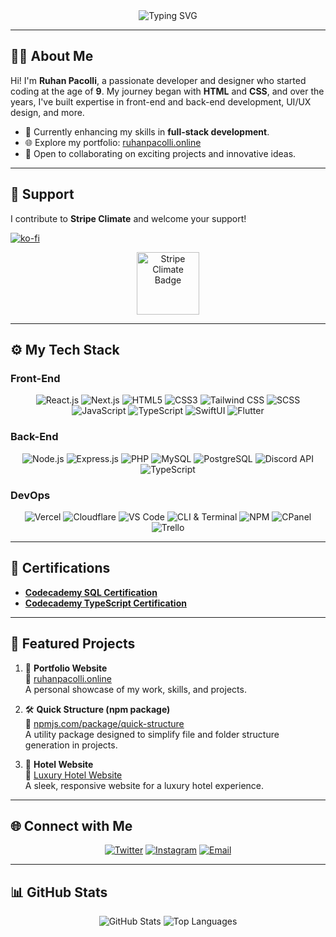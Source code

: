 <!-- HEADER -->
<div align="center">
  <img src="https://readme-typing-svg.herokuapp.com?font=Fira+Code&size=24&pause=1000&color=F75C7E&width=435&lines=Hi+there!+I'm+Ruhan+Pacolli+👋;Welcome+to+my+GitHub!;I+❤️+Coding+and+Designing!" alt="Typing SVG" />
</div>

---

<!-- ABOUT ME -->
## 👨‍💻 About Me
Hi! I'm **Ruhan Pacolli**, a passionate developer and designer who started coding at the age of **9**. My journey began with **HTML** and **CSS**, and over the years, I've built expertise in front-end and back-end development, UI/UX design, and more.

- 🌱 Currently enhancing my skills in **full-stack development**.
- 🌐 Explore my portfolio: [ruhanpacolli.online](https://ruhanpacolli.online)
- 🚀 Open to collaborating on exciting projects and innovative ideas.

---

<!-- SUPPORT -->
## 💚 Support
I contribute to **Stripe Climate** and welcome your support!  

[![ko-fi](https://ko-fi.com/img/githubbutton_sm.svg)](https://ko-fi.com/B0B819KPYC)  

<div align="center">
  <a href="https://climate.stripe.com/X9tURq" target="_blank">
    <img src="https://ruhanpacolli.online/assets/img/StripeClimateBadge.svg" alt="Stripe Climate Badge" width="100" />
  </a>
</div>


---

<!-- TECH STACK -->
## ⚙️ My Tech Stack
### Front-End
<div align="center">
  <img src="https://img.shields.io/badge/React-61DAFB?style=for-the-badge&logo=react&logoColor=black" alt="React.js" />
  <img src="https://img.shields.io/badge/Next.js-000000?style=for-the-badge&logo=next.js&logoColor=white" alt="Next.js" />
  <img src="https://img.shields.io/badge/HTML5-E34F26?style=for-the-badge&logo=html5&logoColor=white" alt="HTML5" />
  <img src="https://img.shields.io/badge/CSS3-1572B6?style=for-the-badge&logo=css3&logoColor=white" alt="CSS3" />
  <img src="https://img.shields.io/badge/TailwindCSS-38B2AC?style=for-the-badge&logo=tailwind-css&logoColor=white" alt="Tailwind CSS" />
  <img src="https://img.shields.io/badge/SCSS-CC6699?style=for-the-badge&logo=sass&logoColor=white" alt="SCSS" />
  <img src="https://img.shields.io/badge/JavaScript-F7DF1E?style=for-the-badge&logo=javascript&logoColor=black" alt="JavaScript" />
  <img src="https://img.shields.io/badge/TypeScript-3178C6?style=for-the-badge&logo=typescript&logoColor=white" alt="TypeScript" />
  <img src="https://img.shields.io/badge/SwiftUI-FA7343?style=for-the-badge&logo=swift&logoColor=white" alt="SwiftUI" />
  <img src="https://img.shields.io/badge/Flutter-02569B?style=for-the-badge&logo=flutter&logoColor=white" alt="Flutter" />
</div>

### Back-End
<div align="center">
  <img src="https://img.shields.io/badge/Node.js-339933?style=for-the-badge&logo=node.js&logoColor=white" alt="Node.js" />
  <img src="https://img.shields.io/badge/Express.js-000000?style=for-the-badge&logo=express&logoColor=white" alt="Express.js" />
  <img src="https://img.shields.io/badge/PHP-777BB4?style=for-the-badge&logo=php&logoColor=white" alt="PHP" />
  <img src="https://img.shields.io/badge/MySQL-4479A1?style=for-the-badge&logo=mysql&logoColor=white" alt="MySQL" />
  <img src="https://img.shields.io/badge/PostgreSQL-336791?style=for-the-badge&logo=postgresql&logoColor=white" alt="PostgreSQL" />
  <img src="https://img.shields.io/badge/Discord%20API-7289DA?style=for-the-badge&logo=discord&logoColor=white" alt="Discord API" />
  <img src="https://img.shields.io/badge/TypeScript-3178C6?style=for-the-badge&logo=typescript&logoColor=white" alt="TypeScript" />
</div>

### DevOps
<div align="center">
  <img src="https://img.shields.io/badge/Vercel-000000?style=for-the-badge&logo=vercel&logoColor=white" alt="Vercel" />
  <img src="https://img.shields.io/badge/Cloudflare-F38020?style=for-the-badge&logo=cloudflare&logoColor=white" alt="Cloudflare" />
  <img src="https://img.shields.io/badge/VS%20Code-007ACC?style=for-the-badge&logo=visual-studio-code&logoColor=white" alt="VS Code" />
  <img src="https://img.shields.io/badge/CLI%20&%20Terminal-000000?style=for-the-badge" alt="CLI & Terminal" />
  <img src="https://img.shields.io/badge/NPM-CB3837?style=for-the-badge&logo=npm&logoColor=white" alt="NPM" />
  <img src="https://img.shields.io/badge/CPanel-FF6C2C?style=for-the-badge&logo=cpanel&logoColor=white" alt="CPanel" />
  <img src="https://img.shields.io/badge/Trello-0052CC?style=for-the-badge&logo=trello&logoColor=white" alt="Trello" />
</div>

---

<!-- CERTIFICATIONS -->
## 📜 Certifications
- **[Codecademy SQL Certification](https://www.ruhanpacolli.online/assets/files/codecademy_sql.pdf)**
- **[Codecademy TypeScript Certification](https://www.ruhanpacolli.online/assets/files/codecademy_ts.pdf)**

---

<!-- PROJECTS -->
## 🌟 Featured Projects
1. 🎨 **Portfolio Website**  
   🔗 [ruhanpacolli.online](https://ruhanpacolli.online)  
   A personal showcase of my work, skills, and projects.
   
2. 🛠️ **Quick Structure (npm package)**  
   🔗 [npmjs.com/package/quick-structure](https://www.npmjs.com/package/quick-structure)  
   A utility package designed to simplify file and folder structure generation in projects.

3. 🏨 **Hotel Website**  
   🔗 [Luxury Hotel Website](https://luxury-hotel-website-sable.vercel.app/)  
   A sleek, responsive website for a luxury hotel experience.

---

<!-- CONNECT WITH ME -->
## 🌐 Connect with Me
<div align="center">
  <a href="https://twitter.com/ruhanpaco" target="_blank"><img src="https://img.shields.io/badge/Twitter-1DA1F2?style=for-the-badge&logo=twitter&logoColor=white" alt="Twitter"></a>
  <a href="https://instagram.com/ruhanpaco" target="_blank"><img src="https://img.shields.io/badge/Instagram-E4405F?style=for-the-badge&logo=instagram&logoColor=white" alt="Instagram"></a>
  <a href="mailto:pacolliruhan844@gmail.com" target="_blank"><img src="https://img.shields.io/badge/Email-EA4335?style=for-the-badge&logo=gmail&logoColor=white" alt="Email"></a>
</div>

---

<!-- GITHUB STATS -->
## 📊 GitHub Stats
<div align="center">
  <img src="https://github-readme-stats.vercel.app/api?username=ruhanpaco&show_icons=true&theme=radical" alt="GitHub Stats">
  <img src="https://github-readme-stats.vercel.app/api/top-langs/?username=ruhanpaco&layout=compact&theme=radical" alt="Top Languages">
</div>
